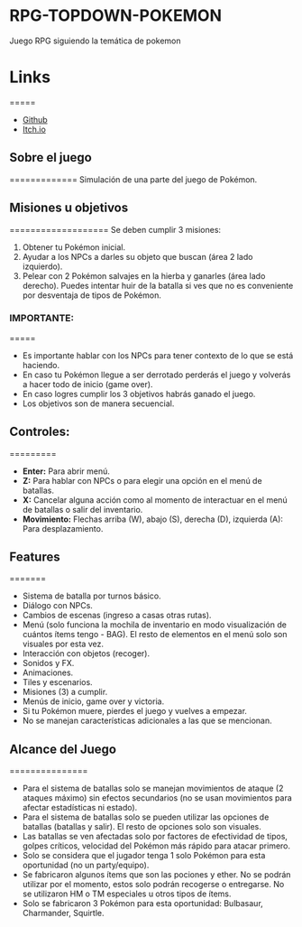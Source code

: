 # RPG-TOPDOWN-POKEMON
Juego RPG siguiendo la temática de pokemon

# Links
=====
- [Github](https://github.com/HenryVB/RPG-POKEMON-DEMO)
- [Itch.io](https://henryvb.itch.io/pokemon-rpg)

## Sobre el juego
=============
Simulación de una parte del juego de Pokémon.

## Misiones u objetivos
===================
Se deben cumplir 3 misiones:
1. Obtener tu Pokémon inicial.
2. Ayudar a los NPCs a darles su objeto que buscan (área 2 lado izquierdo).
3. Pelear con 2 Pokémon salvajes en la hierba y ganarles (área lado derecho). Puedes intentar huir de la batalla si ves que no es conveniente por desventaja de tipos de Pokémon.

### IMPORTANTE:
=====
- Es importante hablar con los NPCs para tener contexto de lo que se está haciendo.
- En caso tu Pokémon llegue a ser derrotado perderás el juego y volverás a hacer todo de inicio (game over).
- En caso logres cumplir los 3 objetivos habrás ganado el juego.
- Los objetivos son de manera secuencial.

## Controles:
=========
- **Enter:** Para abrir menú.
- **Z:** Para hablar con NPCs o para elegir una opción en el menú de batallas.
- **X:** Cancelar alguna acción como al momento de interactuar en el menú de batallas o salir del inventario.
- **Movimiento:** Flechas arriba (W), abajo (S), derecha (D), izquierda (A): Para desplazamiento.

## Features
=======
- Sistema de batalla por turnos básico.
- Diálogo con NPCs.
- Cambios de escenas (ingreso a casas otras rutas).
- Menú (solo funciona la mochila de inventario en modo visualización de cuántos ítems tengo - BAG). El resto de elementos en el menú solo son visuales por esta vez.
- Interacción con objetos (recoger).
- Sonidos y FX.
- Animaciones.
- Tiles y escenarios.
- Misiones (3) a cumplir.
- Menús de inicio, game over y victoria.
- Si tu Pokémon muere, pierdes el juego y vuelves a empezar.
- No se manejan características adicionales a las que se mencionan.

## Alcance del Juego
===============
- Para el sistema de batallas solo se manejan movimientos de ataque (2 ataques máximo) sin efectos secundarios (no se usan movimientos para afectar estadísticas ni estado).
- Para el sistema de batallas solo se pueden utilizar las opciones de batallas (batallas y salir). El resto de opciones solo son visuales.
- Las batallas se ven afectadas solo por factores de efectividad de tipos, golpes críticos, velocidad del Pokémon más rápido para atacar primero.
- Solo se considera que el jugador tenga 1 solo Pokémon para esta oportunidad (no un party/equipo).
- Se fabricaron algunos ítems que son las pociones y ether. No se podrán utilizar por el momento, estos solo podrán recogerse o entregarse. No se utilizaron HM o TM especiales u otros tipos de ítems.
- Solo se fabricaron 3 Pokémon para esta oportunidad: Bulbasaur, Charmander, Squirtle.
